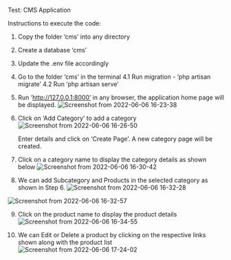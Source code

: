 Test: CMS Application 

Instructions to execute the code:

1. Copy the folder ‘cms’ into any directory
2. Create a database ‘cms’
3. Update the .env file accordingly
4. Go to the folder ‘cms’ in the terminal
    4.1 Run migration - ‘php artisan migrate’
    4.2 Run ‘php artisan serve’
5. Run ‘http://127.0.0.1:8000’ in any browser, the application home page will be displayed.
![Screenshot from 2022-06-06 16-23-38](https://user-images.githubusercontent.com/57957420/172158079-01b473e7-225a-476b-b747-d38a6d6c94c1.png)


6. Click on ‘Add Category’ to add a category
![Screenshot from 2022-06-06 16-26-50](https://user-images.githubusercontent.com/57957420/172158229-b3323e9d-5339-470e-bf93-9fe46a983188.png)

   Enter details and click on ‘Create Page’. A new category page will be created.
7. Click on a category name to display the category details as shown below
![Screenshot from 2022-06-06 16-30-42](https://user-images.githubusercontent.com/57957420/172158332-99fe4c30-62b5-40f4-8fb8-32d91e11c020.png)

8. We can add Subcategory and Products in the selected category as shown in Step 6.
![Screenshot from 2022-06-06 16-32-28](https://user-images.githubusercontent.com/57957420/172158391-9606ee64-5e30-4777-a284-39434ea8ba0e.png)

![Screenshot from 2022-06-06 16-32-57](https://user-images.githubusercontent.com/57957420/172158418-cbfdb072-14ba-4478-bb77-ab7d4cd4885c.png)

9. Click on the product name to display the product details
![Screenshot from 2022-06-06 16-34-55](https://user-images.githubusercontent.com/57957420/172158443-4db2fd23-c33d-4cff-8431-eced68d1a2eb.png)

10. We can Edit or Delete a product by clicking on the respective links shown along with the product list
![Screenshot from 2022-06-06 17-24-02](https://user-images.githubusercontent.com/57957420/172158477-61c23d25-7f81-4aa8-ae87-b54cd026829a.png)

